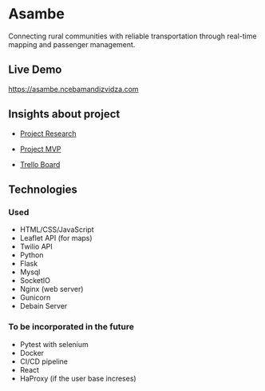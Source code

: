# Asambe
Connecting rural communities with reliable transportation through real-time mapping and passenger management.

## Live Demo
https://asambe.ncebamandizvidza.com

## Insights about project
- [Project Research](https://docs.google.com/document/d/1MW7GNNOZ4nSLKLPp1TL1TSaqwH89TCk-Hl2CDyiKEZU/edit?usp=sharing)
* [Project MVP](https://docs.google.com/document/d/12ztBlh7bujGghwmrGDVCmwmmi_XplogbblYG4H5jv6c/edit?usp=sharing)
- [Trello Board](https://trello.com/invite/b/gOsYnvYV/ATTI07686ad251a97662b870c7df74565bcbF0DCE265/asambe-web-app)

## Technologies 
### Used
- HTML/CSS/JavaScript
- Leaflet API (for maps)
- Twilio API
- Python
- Flask
- Mysql
- SocketIO
- Nginx (web server)
- Gunicorn
- Debain Server
### To be incorporated in the future
- Pytest with selenium
- Docker
- CI/CD pipeline
- React
- HaProxy (if the user base increses)
